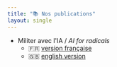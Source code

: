 ```yaml
---
title: "📚 Nos publications"
layout: single
---
```


- Militer avec l'IA / *AI for radicals*
  + 🇫🇷 [version française](https://github.com/espaces-marx/ai-radicals/releases/latest/download/guide_fr.pdf)
  + 🇬🇧 [english version](https://github.com/espaces-marx/ai-radicals/releases/latest/download/guide_en.pdf)
